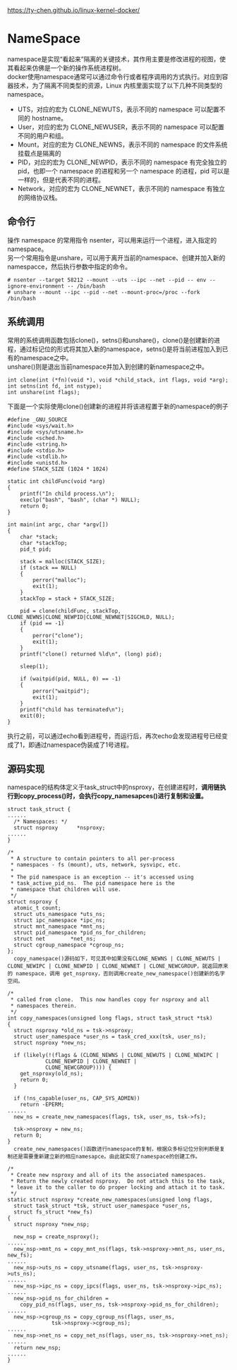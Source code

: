 https://ty-chen.github.io/linux-kernel-docker/    

# NameSpace #  
namespace是实现“看起来”隔离的关键技术，其作用主要是修改进程的视图，使其看起来仿佛是一个新的操作系统进程树。  
docker使用namespace通常可以通过命令行或者程序调用的方式执行。对应到容器技术，为了隔离不同类型的资源，Linux 内核里面实现了以下几种不同类型的 namespace。  

* UTS，对应的宏为 CLONE_NEWUTS，表示不同的 namespace 可以配置不同的 hostname。
* User，对应的宏为 CLONE_NEWUSER，表示不同的 namespace 可以配置不同的用户和组。
* Mount，对应的宏为 CLONE_NEWNS，表示不同的 namespace 的文件系统挂载点是隔离的
* PID，对应的宏为 CLONE_NEWPID，表示不同的 namespace 有完全独立的 pid，也即一个 namespace 的进程和另一个 namespace 的进程，pid 可以是一样的，但是代表不同的进程。
* Network，对应的宏为 CLONE_NEWNET，表示不同的 namespace 有独立的网络协议栈。
## 命令行 ##  
操作 namespace 的常用指令 nsenter，可以用来运行一个进程，进入指定的 namespace。  
另一个常用指令是unshare，可以用于离开当前的namespace、创建并加入新的namespacce，然后执行参数中指定的命令。  

    # nsenter --target 58212 --mount --uts --ipc --net --pid -- env --ignore-environment -- /bin/bash
    # unshare --mount --ipc --pid --net --mount-proc=/proc --fork /bin/bash
## 系统调用 ##  
常用的系统调用函数包括clone()，setns()和unshare()，clone()是创建新的进程，通过标记位的形式将其加入新的namespace，setns()是将当前进程加入到已有的namespace之中。  
unshare()则是退出当前namespace并加入到创建的新namespace之中。  

    int clone(int (*fn)(void *), void *child_stack, int flags, void *arg);
    int setns(int fd, int nstype);
    int unshare(int flags);
下面是一个实际使用clone()创建新的进程并将该进程置于新的namespace的例子

    #define _GNU_SOURCE
    #include <sys/wait.h>
    #include <sys/utsname.h>
    #include <sched.h>
    #include <string.h>
    #include <stdio.h>
    #include <stdlib.h>
    #include <unistd.h>
    #define STACK_SIZE (1024 * 1024)

    static int childFunc(void *arg)
    {
        printf("In child process.\n");
        execlp("bash", "bash", (char *) NULL);
        return 0;
    }

    int main(int argc, char *argv[])
    {
        char *stack;
        char *stackTop;
        pid_t pid;

        stack = malloc(STACK_SIZE);
        if (stack == NULL)
        {
            perror("malloc"); 
            exit(1);
        }
        stackTop = stack + STACK_SIZE;

        pid = clone(childFunc, stackTop, CLONE_NEWNS|CLONE_NEWPID|CLONE_NEWNET|SIGCHLD, NULL);
        if (pid == -1)
        {
            perror("clone"); 
            exit(1);
        }
        printf("clone() returned %ld\n", (long) pid);

        sleep(1);

        if (waitpid(pid, NULL, 0) == -1)
        {
            perror("waitpid"); 
            exit(1);
        }
        printf("child has terminated\n");
        exit(0);
    }
执行之前，可以通过echo看到进程号，而运行后，再次echo会发现进程号已经变成了1，即通过namespace伪装成了1号进程。  

## 源码实现 ##  
namespace的结构体定义于task_struct中的nsproxy，在创建进程时，**调用链执行到copy_process()时，会执行copy_namesapces()进行复制和设置。**  

    struct task_struct {
    ......
      /* Namespaces: */
      struct nsproxy      *nsproxy;
    ......
    }

    /*
     * A structure to contain pointers to all per-process
     * namespaces - fs (mount), uts, network, sysvipc, etc.
     *
     * The pid namespace is an exception -- it's accessed using
     * task_active_pid_ns.  The pid namespace here is the
     * namespace that children will use.
     */
    struct nsproxy {
      atomic_t count;
      struct uts_namespace *uts_ns;
      struct ipc_namespace *ipc_ns;
      struct mnt_namespace *mnt_ns;
      struct pid_namespace *pid_ns_for_children;
      struct net        *net_ns;
      struct cgroup_namespace *cgroup_ns;
    };
      copy_namespace()源码如下，可见其中如果没有CLONE_NEWNS | CLONE_NEWUTS | CLONE_NEWIPC | CLONE_NEWPID | CLONE_NEWNET | CLONE_NEWCGROUP，就返回原来的 namespace，调用 get_nsproxy，否则调用create_new_namespace()创建新的名字空间。

    /*
     * called from clone.  This now handles copy for nsproxy and all
     * namespaces therein.
     */
    int copy_namespaces(unsigned long flags, struct task_struct *tsk)
    {
      struct nsproxy *old_ns = tsk->nsproxy;
      struct user_namespace *user_ns = task_cred_xxx(tsk, user_ns);
      struct nsproxy *new_ns;

      if (likely(!(flags & (CLONE_NEWNS | CLONE_NEWUTS | CLONE_NEWIPC |
                CLONE_NEWPID | CLONE_NEWNET |
                CLONE_NEWCGROUP)))) {
        get_nsproxy(old_ns);
        return 0;
      }

      if (!ns_capable(user_ns, CAP_SYS_ADMIN))
        return -EPERM;
    ......
      new_ns = create_new_namespaces(flags, tsk, user_ns, tsk->fs);

      tsk->nsproxy = new_ns;
      return 0;
    }
      create_new_namespaces()函数进行namespace的复制，根据众多标记位分别判断是复制还是需要重新建立新的相应namesapce。由此就实现了namespace的创建工作。

    /*
     * Create new nsproxy and all of its the associated namespaces.
     * Return the newly created nsproxy.  Do not attach this to the task,
     * leave it to the caller to do proper locking and attach it to task.
     */
    static struct nsproxy *create_new_namespaces(unsigned long flags,
      struct task_struct *tsk, struct user_namespace *user_ns,
      struct fs_struct *new_fs)
    {
      struct nsproxy *new_nsp;

      new_nsp = create_nsproxy();
    ......
      new_nsp->mnt_ns = copy_mnt_ns(flags, tsk->nsproxy->mnt_ns, user_ns, new_fs);
    ......
      new_nsp->uts_ns = copy_utsname(flags, user_ns, tsk->nsproxy->uts_ns);
    ......
      new_nsp->ipc_ns = copy_ipcs(flags, user_ns, tsk->nsproxy->ipc_ns);
    ......
      new_nsp->pid_ns_for_children =
        copy_pid_ns(flags, user_ns, tsk->nsproxy->pid_ns_for_children);
    ......
      new_nsp->cgroup_ns = copy_cgroup_ns(flags, user_ns,
                  tsk->nsproxy->cgroup_ns);
    ......
      new_nsp->net_ns = copy_net_ns(flags, user_ns, tsk->nsproxy->net_ns);
    ......
      return new_nsp;
    ......
    }
